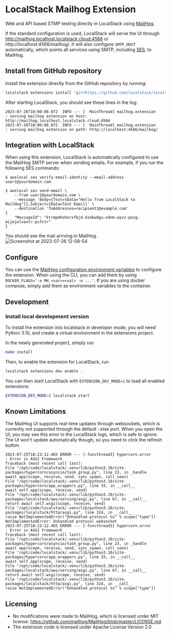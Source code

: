 LocalStack Mailhog Extension
===============================

Web and API based STMP testing directly in LocalStack using [MailHog](https://github.com/mailhog/MailHog).

If the standard configuration is used, LocalStack will serve the UI through http://mailhog.localhost.localstack.cloud:4566 or http://localhost:4566/mailhog/.
It will also configure `SMTP_HOST` automatically, which points all services using SMTP, including [SES](https://docs.localstack.cloud/user-guide/aws/ses/), to MailHog.

## Install from GitHub repository

Install the extension directly from the GitHub repository by running:

```bash
localstack extensions install "git+https://github.com/localstack/localstack-extensions/#egg=localstack-mailhog-extension&subdirectory=mailhog"
```

After starting LocalStack, you should see these lines in the log:

```
2023-07-26T10:00:08.072  INFO --- [  MainThread] mailhog.extension          : serving mailhog extension on host: http://mailhog.localhost.localstack.cloud:4566
2023-07-26T10:00:08.072  INFO --- [  MainThread] mailhog.extension          : serving mailhog extension on path: http://localhost:4566/mailhog/
```

## Integration with LocalStack

When using this extension, LocalStack is automatically configured to use the MailHog SMTP server when sending emails.
For example, if you run the following SES commands:

```console
$ awslocal ses verify-email-identity --email-address user1@yourdomain.com
```
```
$ awslocal ses send-email \                                              
    --from user1@yourdomain.com \
    --message 'Body={Text={Data="Hello from LocalStack to MailHog"}},Subject={Data=Test Email}' \
    --destination 'ToAddresses=recipient1@example.com'
{
    "MessageId": "ktrmpmhohorxfbjd-dzebwdgu-odnm-wyvz-pezg-mijejwlvaxtr-psfctr"
}
```

You should see the mail arriving in MailHog.
![Screenshot at 2023-07-26 12-08-54](https://github.com/localstack/localstack-extensions/assets/3996682/7b0bb4e5-2fc1-4f6b-a90e-0ed31663b411)


## Configure

You can use the [MailHog configuration environment variables](https://github.com/mailhog/MailHog/blob/master/docs/CONFIG.md) to configure the extension.
When using the CLI, you can add them by using `DOCKER_FLAGS='-e MH_<var>=<val> -e ...'`.
If you are using docker compose, simply add them as environment variables to the container.

## Development

### Install local development version

To install the extension into localstack in developer mode, you will need Python 3.10, and create a virtual environment in the extensions project.

In the newly generated project, simply run

```bash
make install
```

Then, to enable the extension for LocalStack, run

```bash
localstack extensions dev enable .
```

You can then start LocalStack with `EXTENSION_DEV_MODE=1` to load all enabled extensions:

```bash
EXTENSION_DEV_MODE=1 localstack start
```

## Known Limitations

The MailHog UI supports real-time updates through websockets, which is currently not supported through the default `:4566` port.
When you open the UI, you may see this error in the LocalStack logs, which is safe to ignore.
The UI won't update automatically though, so you need to click the refresh button.
```
2023-07-25T18:23:12.465 ERROR --- [-functhread3] hypercorn.error            : Error in ASGI Framework
Traceback (most recent call last):
File "/opt/code/localstack/.venv/lib/python3.10/site-packages/hypercorn/asyncio/task_group.py", line 23, in _handle
await app(scope, receive, send, sync_spawn, call_soon)
File "/opt/code/localstack/.venv/lib/python3.10/site-packages/hypercorn/app_wrappers.py", line 33, in __call__
await self.app(scope, receive, send)
File "/opt/code/localstack/.venv/lib/python3.10/site-packages/localstack/aws/serving/asgi.py", line 67, in __call__
return await self.wsgi(scope, receive, send)
File "/opt/code/localstack/.venv/lib/python3.10/site-packages/localstack/http/asgi.py", line 324, in __call__
raise NotImplementedError("Unhandled protocol %s" % scope["type"])
NotImplementedError: Unhandled protocol websocket
2023-07-25T18:23:12.465 ERROR --- [-functhread3] hypercorn.error            : Error in ASGI Framework
Traceback (most recent call last):
File "/opt/code/localstack/.venv/lib/python3.10/site-packages/hypercorn/asyncio/task_group.py", line 23, in _handle
await app(scope, receive, send, sync_spawn, call_soon)
File "/opt/code/localstack/.venv/lib/python3.10/site-packages/hypercorn/app_wrappers.py", line 33, in __call__
await self.app(scope, receive, send)
File "/opt/code/localstack/.venv/lib/python3.10/site-packages/localstack/aws/serving/asgi.py", line 67, in __call__
return await self.wsgi(scope, receive, send)
File "/opt/code/localstack/.venv/lib/python3.10/site-packages/localstack/http/asgi.py", line 324, in __call__
raise NotImplementedError("Unhandled protocol %s" % scope["type"])
```

## Licensing

* No modifications were made to MailHog, which is licensed under MIT license: https://github.com/mailhog/MailHog/blob/master/LICENSE.md
* The extension code is licensed under Apache License Version 2.0
